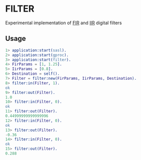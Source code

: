 # FILTER

Experimental implementation of
[FIR](https://en.wikipedia.org/wiki/Finite_impulse_response) and
[IIR](https://en.wikipedia.org/wiki/Infinite_impulse_response) digital filters

## Usage

```erlang
1> application:start(sasl).
2> application:start(gproc).
3> application:start(filter).
4> FirParams = [1, 1.25].
5> IirParams = [0.8].
6> Destination = self().
7> Filter = filter:new(FirParams, IirParams, Destination).
8> filter:in(Filter, 1).
ok
9> filter:out(Filter).   
1.0
10> filter:in(Filter, 0).
ok
11> filter:out(Filter).  
0.44999999999999996
12> filter:in(Filter, 0).
ok
13> filter:out(Filter).  
-0.36
14> filter:in(Filter, 0).
ok
15> filter:out(Filter).  
0.288
```



